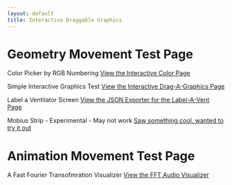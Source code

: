 ```yaml
---
layout: default
title: Interactive Draggable Graphics
---
```


# Geometry Movement Test Page

Color Picker by RGB Numbering
[View the Interactive Color Page](/info/interactive/color.html)

Simple Interactive Graphics Test
[View the Interactive Drag-A-Graphics Page](/info/graphics/graphics.html)

Label a Ventilator Screen
[View the JSON Exporter for the Label-A-Vent Page](/info/graphics/graphics2.html)

Mobius Strip - Experimental - May not work
[Saw something cool, wanted to try it out](/info/graphics/graphics3.html)

# Animation Movement Test Page

A Fast Fourier Transofmration Visualizer
[View the FFT Audio Visualizer](/info/graphics/FFT1.html)
